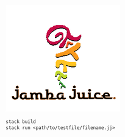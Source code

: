 ![jamba juice logo](https://github.com/efric/jambajuice/blob/main/jamba_juice_logo2.png)
```
stack build
stack run <path/to/testfile/filename.jj>
```
